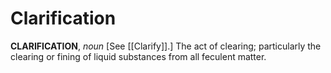 # Clarification

**CLARIFICATION**, _noun_ \[See [[Clarify]].\] The act of clearing; particularly the clearing or fining of liquid substances from all feculent matter.